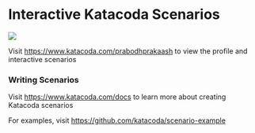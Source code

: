 # Interactive Katacoda Scenarios

[![](http://shields.katacoda.com/katacoda/prabodhprakaash/count.svg)](https://www.katacoda.com/prabodhprakaash "Get your profile on Katacoda.com")

Visit https://www.katacoda.com/prabodhprakaash to view the profile and interactive scenarios

### Writing Scenarios
Visit https://www.katacoda.com/docs to learn more about creating Katacoda scenarios

For examples, visit https://github.com/katacoda/scenario-example
